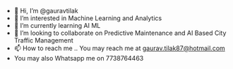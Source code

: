 - 👋 Hi, I’m @gauravtilak
- 👀 I’m interested in Machine Learning and Analytics
- 🌱 I’m currently learning AI ML
- 💞️ I’m looking to collaborate on Predictive Maintenance and AI Based City Traffic Management
- 📫 How to reach me .. You may reach me at gaurav.tilak87@hotmail.com
- You may also Whatsapp me on 7738764463

<!---
gauravtilak/gauravtilak is a ✨ special ✨ repository because its `README.md` (this file) appears on your GitHub profile.
You can click the Preview link to take a look at your changes.
--->
